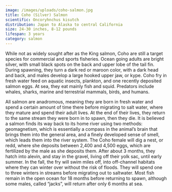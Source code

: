 ```yaml
---
image: /images/uploads/coho-salmon.jpg
title: Coho (Silver) Salmon 
scientific: Oncoryhnchus kisutch
distribution: Japan to Alaska to central California
size: 24-30 inches, 8-12 pounds
lifespan: 3 years
category: salmon
---
```


While not as widely sought after as the King salmon, Coho are still a target species for commercial and sports fisheries. Ocean going adults are bright silver, with small black spots on the back and upper lobe of the tail fin. During spawning, they turn a dark red or maroon color, with a dark head and back, and males develop a large hooked upper jaw, or kype. Coho fry in fresh water feed on aquatic insects, plankton, and one recently deposited salmon eggs. At sea, they eat mainly fish and squid. Predators include whales, sharks, marine and terrestrial mammals, birds, and humans.

All salmon are anadromous, meaning they are born in fresh water and spend a certain amount of time there before migrating to salt water, where they mature and spend their adult lives. At the end of their lives, they return to the same stream they were born in to spawn, then they die. It is believed a salmon finds its way back to its home river using two methods: geomagnetism, which is essentially a compass in the animal’s brain that brings them into the general area, and a finely developed sense of smell, which leads them into the river system. The Coho female will dig a nest, or redd, where she deposits between 2,400 and 4,500 eggs, which are fertilized by the male as she deposits them. After about 3 months, they hatch into alevin, and stay in the gravel, living off their yolk sac, until early summer. In the fall, the fry will swim miles off, into off-channel habitats where they can winter over without the risk of floods. They will spend one to three winters in streams before migrating out to saltwater. Most fish remain in the open ocean for 18 months before returning to spawn, although some males, called “jacks”, will return after only 6 months at sea.

